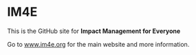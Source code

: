 # IM4E
This is the GitHub site for <b>Impact Management for Everyone</b>

Go to <a href="https://www.im4e.org">www.im4e.org</a> for the main website and more information.

